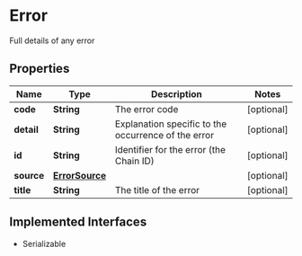 

# Error

Full details of any error

## Properties

Name | Type | Description | Notes
------------ | ------------- | ------------- | -------------
**code** | **String** | The error code |  [optional]
**detail** | **String** | Explanation specific to the occurrence of the error |  [optional]
**id** | **String** | Identifier for the error (the Chain ID) |  [optional]
**source** | [**ErrorSource**](ErrorSource.md) |  |  [optional]
**title** | **String** | The title of the error |  [optional]


## Implemented Interfaces

* Serializable


